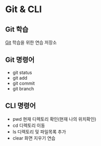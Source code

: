 # Git & CLI
## Git  학습
[Git](https://git-scm.com/ "git download") 학습을 위한 연습 저장소

## Git 명령어
* git status
* git add
* git commit
* git branch

## CLI 명령어
* pwd    현재 디렉토리 확인(현재 나의 위치확인)
* cd     디렉토리 이동
* ls     디렉토리 및 파일목록 추가
* clear  화면 지우기 
연습